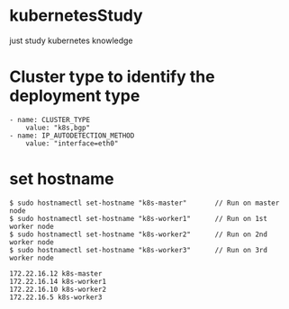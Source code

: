 # kubernetesStudy

just study kubernetes knowledge

# Cluster type to identify the deployment type
    - name: CLUSTER_TYPE
        value: "k8s,bgp"
    - name: IP_AUTODETECTION_METHOD
        value: "interface=eth0"

# set hostname

    $ sudo hostnamectl set-hostname "k8s-master"       // Run on master node
    $ sudo hostnamectl set-hostname "k8s-worker1"      // Run on 1st worker node
    $ sudo hostnamectl set-hostname "k8s-worker2"      // Run on 2nd worker node
    $ sudo hostnamectl set-hostname "k8s-worker3"      // Run on 3rd worker node
```
172.22.16.12 k8s-master
172.22.16.14 k8s-worker1
172.22.16.10 k8s-worker2
172.22.16.5 k8s-worker3
```